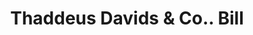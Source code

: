 ---
doi: 10.7916/D8PZ6MZ5
date_other: '1850'
date_other_textual: 1850-1859
form: printed ephemera
genre:
- Invoices
name:
- Thaddeus Davids & Co.
object_in_context_url: https://biggert.cul.columbia.edu/items/view/ave_biggert_01131
subject_hierarchical_geographic:
- New York, New York, United States
subject_name:
- Thaddeus Davids & Co.
title: Thaddeus Davids & Co.. Bill
sort_title: Thaddeus Davids & Co.. Bill
call_number: ave_biggert_01131
coordinates:
- 40.71277777777778,-74.00583333333333
pid: ave_biggert_01131
identifiers: ave_biggert_01131
thumbnail: https://derivativo-2.library.columbia.edu/iiif/2/ldpd:344812/full/!256,256/0/native.jpg
permalink: /biggert/ave_biggert_01131/
layout: iiif-image-page
---